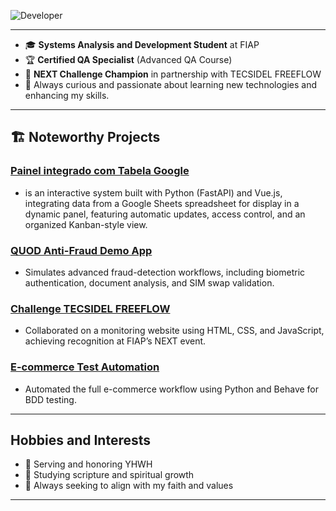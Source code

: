 ![Developer](https://media.giphy.com/media/v1.Y2lkPTc5MGI3NjExaG8yZTlvdGlybnRnYWIwMXRwaDF6ejQ5ZXR0MDRjZDFsdGFnYTU4YyZlcD12MV9naWZzX3NlYXJjaCZjdD1n/11KzOet1ElBDz2/giphy.gif)

---

- 🎓 **Systems Analysis and Development Student** at FIAP
- 🏆 **Certified QA Specialist** (Advanced QA Course)
- 🏅 **NEXT Challenge Champion** in partnership with TECSIDEL FREEFLOW
- 🌱 Always curious and passionate about learning new technologies and enhancing my skills.

---

## 🏗️ Noteworthy Projects

### **[Painel integrado com Tabela Google](https://github.com/rafaellpsm/googlesheets-py_vue)**

- is an interactive system built with Python (FastAPI) and Vue.js, integrating data from a Google Sheets spreadsheet for display in a dynamic panel, featuring automatic updates, access control, and an organized Kanban-style view.

### **[QUOD Anti-Fraud Demo App](https://youtu.be/oL5os4BxXFA)**

- Simulates advanced fraud-detection workflows, including biometric authentication, document analysis, and SIM swap validation.

### **[Challenge TECSIDEL FREEFLOW](https://github.com/rafaellpsm/challange_tecsidel_fiap)**

- Collaborated on a monitoring website using HTML, CSS, and JavaScript, achieving recognition at FIAP’s NEXT event.

### **[E-commerce Test Automation](https://github.com/Rafaelz7/automacao_ijj-ietech)**

- Automated the full e-commerce workflow using Python and Behave for BDD testing.

---

## Hobbies and Interests

- 🙏 Serving and honoring YHWH
- 📖 Studying scripture and spiritual growth
- 🌟 Always seeking to align with my faith and values

---
